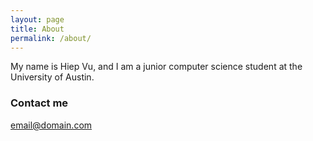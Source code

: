 ```yaml
---
layout: page
title: About
permalink: /about/
---
```


My name is Hiep Vu, and I am a junior computer science student at the University of Austin.

### Contact me

[email@domain.com](mailto:email@domain.com)
